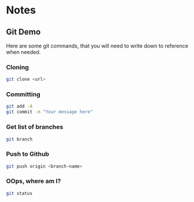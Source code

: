 # Notes

## Git Demo

Here are some git commands, that you will need to write down to reference when needed.

### Cloning
```bash
git clone <url>
```

###  Committing
```bash
git add -A
git commit -m "Your message here"
```

### Get list of branches

```bash
git branch
```

### Push to Github
```bash
git push origin <branch-name>
```

### OOps, where am I?
```bash
git status
```